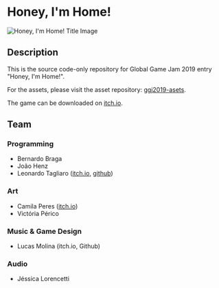 
# Honey, I'm Home!

![Honey, I'm Home! Title Image](https://img.itch.zone/aW1hZ2UvMzYxNTEyLzE4MDgyNDgucG5n/original/9CUU%2Bp.png)

## Description

This is the source code-only repository for Global Game Jam 2019 entry "Honey, I'm Home!".

For the assets, please visit the asset repository: [ggj2019-asets](https://github.com/leotgo/ggj2019-assets).

The game can be downloaded on [itch.io](https://camilaperes.itch.io/honey-im-home).

## Team

### Programming
* Bernardo Braga
* João Henz
* Leonardo Tagliaro ([itch.io](https://leotgo.itch.io), [github](https://github.com/leotgo))

### Art
* Camila Peres ([itch.io](https://camilaperes.itch.io))
* Victória Périco

### Music & Game Design

* Lucas Molina (itch.io, Github)

### Audio

* Jéssica Lorencetti
